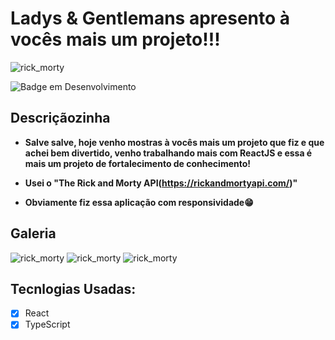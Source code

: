 <h1>Ladys & Gentlemans apresento à vocês mais um projeto!!!</h2>

![rick_morty](https://user-images.githubusercontent.com/59092579/191336010-74a79ded-7216-45ce-806b-0c47a1e50cb9.png)

![Badge em Desenvolvimento](http://img.shields.io/static/v1?label=STATUS&message=Em%20Desenvolvimento&color=RED&style=for-the-badge)

## Descriçãozinha

* <strong>Salve salve, hoje venho mostras à vocês mais um projeto que fiz e que achei bem divertido, venho trabalhando mais com ReactJS e essa é mais um projeto
de fortalecimento de conhecimento! 

* Usei o "The Rick and Morty API(https://rickandmortyapi.com/)"
* Obviamente fiz essa aplicação com responsividade😁</strong>

## Galeria

![rick_morty](https://user-images.githubusercontent.com/59092579/191337503-c30b6b45-9562-4043-8e54-6782c7ceb5a4.png)
![rick_morty](https://user-images.githubusercontent.com/59092579/191337570-25bf8e0f-d928-4bd7-ad2c-147c70e5e456.png)
![rick_morty](https://user-images.githubusercontent.com/59092579/191337646-8fd494aa-564e-498d-baac-908d20ed598a.png)



## Tecnlogias Usadas: 

- [x] React
- [x] TypeScript
